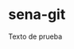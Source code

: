 # sena-git

<!DOCTYPE html>
<html>
    <head>
        <title>Un titulo</title>
    </head>
    <body>
        Texto de prueba
    </body>
</html>
